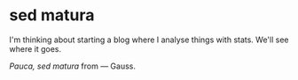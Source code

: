 # sed matura

I'm thinking about starting a blog where I analyse things with stats. We'll see where it goes.

_Pauca, sed matura_ from — Gauss.
